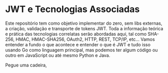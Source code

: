 # JWT e Tecnologias Associadas

Este repositório tem como objetivo implementar do zero, sem libs externas, a criação, validação e transporte de tokens JWT. Toda a informação teórica e prática das tecnologias correlatas serão abordadas aqui, tal como SHA-256, HMAC, HMAC-SHA256, OAuth2, HTTP, REST, TCP/IP, etc... Vamos entender a fundo o que acontece e entender o que é JWT e tudo isso usando Go como linguagem principal, mas podemos ter algum código ou outro em JavaScript ou até mesmo Python e Java.

Pegue uma cadeira, 